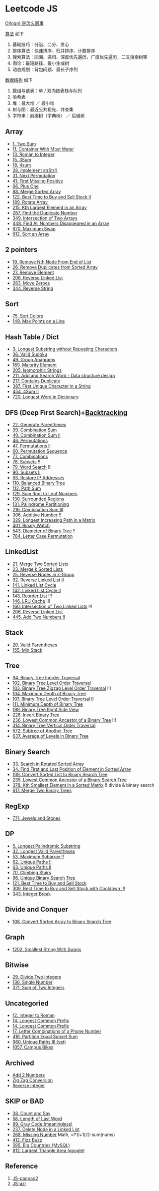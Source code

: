 # Leetcode JS

[O(logn) 是怎么回事](https://juejin.im/entry/593f56528d6d810058a355f4)

[算法](algorithms/index.md) 如下

1. 基础技巧：分治、二分、贪心
2. 排序算法：快速排序、归并排序、计数排序
3. 搜索算法：回溯、递归、深度优先遍历，广度优先遍历，二叉搜索树等
4. 图论：最短路径、最小生成树
5. 动态规划：背包问题、最长子序列

[数据结构](data-structure.zh.md) 如下

1. 数组与链表：单 / 双向链表栈与队列
2. 哈希表
3. 堆：最大堆 ／ 最小堆
4. 树与图：最近公共祖先、并查集
5. 字符串：前缀树（字典树） ／ 后缀树

## Array

- [1. Two Sum](1-two-sum.md)
- [11. Container With Most Water](11-container-with-most-water.md)
- [13. Roman to Integer](13-roman-to-integer.md)
- [15. 3Sum](15-3sum.md)
- [18. 4sum](18-4sum.md)
- [28. Implement strStr()](28-implement-strstr.md)
- [31. Next Permutation](31-next-permutation.md)
- [41. First Missing Positive](41-first-missing-positive.md)
- [66. Plus One](66-plus-one.md)
- [88. Merge Sorted Array](88-merge-sorted-array.md)
- [122. Best Time to Buy and Sell Stock II](122-best-time-to-buy-and-sell-stock-ii.md)
- [189. Rotate Array](189-rotate-array.md)
- [215. Kth Largest Element in an Array](215-kth-largest-element-in-an-array.md)
- [287. Find the Duplicate Number](287-find-the-duplicate-number.md)
- [349. Intersection of Two Arrays](349-intersection-of-two-arrays.md)
- [448. Find All Numbers Disappeared in an Array](448-find-all-numbers-disappeared-in-an-array.md)
- [670. Maximum Swap](670-maximum-swap.md)
- [912. Sort an Array](912-sort-an-array.md)

## 2 pointers

- [19. Remove Nth Node From End of List](19-remove-nth-node-from-end-of-list.md)
- [26. Remove Duplicates from Sorted Array](26-remove-duplicates-from-sorted-array.md)
- [27. Remove Element](27-remove-element.md)
- [206. Reverse Linked List](206-reverse-linked-list.md)
- [283. Move Zeroes](283-move-zeroes.md)
- [344. Reverse String](344-reverse-string.md)

## Sort

- [75. Sort Colors](75-sort-colors.md)
- [149. Max Points on a Line](149-max-points-on-a-line.md)

## Hash Table / Dict

- [3. Longest Substring without Repeating Characters](3-longest-substring-without-repeating-characters.md)
- [36. Valid Sudoku](36-valid-sudoku.md)
- [49. Group Anagrams](49-group-anagrams.md)
- [169. Majority Element](169-majority-element.md)
- [205. Isomorphic Strings](205-isomorphic-strings.md)
- [211. Add and Search Word - Data structure design](211-add-and-search-word.md)
- [217. Contains Duplicate](217-contains-duplicate.md)
- [387. First Unique Character in a String](387-first-unique-char-in-string.md)
- [454. 4Sum II](454-4sum-ii.md)
- [720. Longest Word in Dictionary](720-longest-word-in-dict.md)

## DFS (Deep First Search)+[Backtracking](algorithms/backtracking.md)

- [22. Generate Parentheses](22-generate-parentheses.md)
- [39. Combination Sum](39-combination-sum.md)
- [40. Combination Sum II](40-combination-sum-ii.md)
- [46. Permutations](46-permutations.md)
- [47. Permutations II](47-permutations-ii.md)
- [60. Permutation Sequence](60-permutation-sequence.md)
- [77. Combinations](771-jewel-and-stones.md)
- [78. Subsets](78-subsets.md) !!
- [79. Word Search](79-word-search.md) !!!
- [90. Subsets II](90-subsets-ii.md)
- [93. Restore IP Addresses](93-restore-ip-address.md)
- [110. Balanced Binary Tree](110-balanced-binary-tree.md)
- [112. Path Sum](112-path-sum.md)
- [129. Sum Root to Leaf Numbers](129-sum-root-to-leaf-numbers.md)
- [130. Surrounded Regions](130-surrounded-regions.md)
- [131. Palindrome Partitioning](131-palindrome-partitioning.md)
- [216. Combination Sum III](216-combination-sum-iii.md)
- [306. Additive Number](306-additive-number.md) !!
- [329. Longest Increasing Path in a Matrix](329-longest-increasing-path-in-a-matrix.md)
- [401. Binary Watch](401-binary-watch.md)
- [543. Diameter of Binary Tree](543-diameter-of-binary-tree.md) !!
- [784. Letter Case Permutation](784-letter-case-permuatation.md)

## LinkedList

- [21. Merge Two Sorted Lists](21-merge-two-sorted-lists.md)
- [23. Merge k Sorted Lists](23-merge-k-sorted-lists.md)
- [25. Reverse Nodes in k-Group](25-reverse-nodes-in-k-group.md)
- [92. Reverse Linked List II](92-reverse-linked-list-ii.md)
- [141. Linked List Cycle](141-linked-list-cycle.md)
- [142. Linked List Cycle II](142-linked-list-cycle-ii.md)
- [143. Reorder List](143-reorder-list.md) !!!
- [146. LRU Cache](146-lru-cache.md) !!!
- [160. Intersection of Two Linked Lists](160-intersection-of-two-linked-lists.md) !!!
- [206. Reverse Linked List](206-reverse-linked-list.md)
- [445. Add Two Numbers II](445-add-two-numbers-ii.md)

## Stack

- [20. Valid Parentheses](20-valid-parentheses.md)
- [155. Min Stack](155-min-stack.md)

## Tree

- [94. Binary Tree Inorder Traversal](94-binary-tree-inorder-traversal.md)
- [102. Binary Tree Level Order Traversal](102-binary-tree-level-order-traversal.md)
- [103. Binary Tree Zigzag Level Order Traversal](103-binary-tree-zigzag-level-order-traversal.md) !!!
- [104. Maximum Depth of Binary Tree](104-maximum-depth-of-binary-tree.md)
- [107. Binary Tree Level Order Traversal II](107-binary-tree-level-order-traversal-ii.md)
- [111. Minimum Depth of Binary Tree](111-minimum-depth-of-binary-tree.md)
- [199. Binary Tree Right Side View](199-binary-tree-right-side-view.md)
- [226. Invert Binary Tree](226-invert-binary-tree.md)
- [236. Lowest Common Ancestor of a Binary Tree](236-lowest-common-ancestor-of-a-binary-tree.md) !!!
- [314. Binary Tree Vertical Order Traversal](314-binary-tree-vertical-order-traversal.md)
- [572. Subtree of Another Tree](572-substree-of-another-tree.md)
- [637. Average of Levels in Binary Tree](637-average-of-levels-in-binary-tree.md)

## Binary Search

- [33. Search in Rotated Sorted Array](33-search-in-rotated-sorted-arry.md)
- [34. Find First and Last Position of Element in Sorted Array](34-find-first-and-last-position-of-element-in-sorted-array.md)
- [109. Convert Sorted List to Binary Search Tree](109-convert-sorted-list-to-bst.md)
- [235. Lowest Common Ancestor of a Binary Search Tree](235-lowest-common-ancestor-of-a-binary-search-tree.md)
- [378. Kth Smallest Element in a Sorted Matrix](378-kth-smallest-element-in-a-sorted-matrix.md) !! divide & binary search
- [617. Merge Two Binary Trees](617-merge-two-binary-trees.md)

## RegExp

- [771. Jewels and Stones](771-jewel-and-stones.md)

## DP

- [5. Longest Palindromic Substring](5-longest-palindromic-substring.md)
- [32. Longest Valid Parentheses](32-longest-valid-parentheses.md)
- [53. Maximum Subarray !!](53-maximum-subarray.md)
- [62. Unique Paths !!](62-unique-paths.md)
- [63. Unique Paths II](63-unique-paths-ii.md)
- [70. Climbing Stairs](70-climbing-stairs.md)
- [96. Unique Binary Search Tree](96-unique-bst.md)
- [121. Best Time to Buy and Sell Stock](121-best-time-to-buy-and-sell-stock.md)
- [309. Best Time to Buy and Sell Stock with Cooldown !!!](309-best-time-to-buy-and-sell-stock-with-cooldown.md)
- [343. Integer Break](343-integer-break.md)

## Divide and Conquer

- [108. Convert Sorted Array to Binary Search Tree](108-convert-sorted-array-to-binary-search-tree.md)

## Graph

- [1202. Smallest String With Swaps](1202-smallest-string-with-swaps.md)

## Bitwise

- [29. Divide Two Integers](29-divide-two-integers.md)
- [136. Single Number](136-single-number.md)
- [371. Sum of Two Integers](371-sum-of-two-integers.md)

## Uncategoried

- [12. Integer to Roman](12-integer-to-roman.md)
- [14. Longest Common Prefix](14-longest-common-prefix.md)
- [14. Longest Common Prefix](14-longest-common-prefix.md)
- [17. Letter Combinations of a Phone Number](17-letter-combinations-of-a-phone-number.md)
- [416. Partition Equal Subset Sum](419-partition-equal-subset-sum.md)
- [980. Unique Paths III (yet)](980-unique-paths-iii.md)
- [1057. Campus Bikes](1057-campus-bikes.md)

## Archived

- [Add 2 Numbers](add2numbers.md)
- [Zig Zag Conversion](algozigzagconversion.md)
- [Reverse Integer](reverseinteger.md)

## SKIP or BAD

- [38. Count and Say](38-count-and-say.md)
- [58. Length of Last Word](58-length-of-last-word.md)
- [89. Gray Code (meaningless)](https://leetcode.com/problems/gray-code)
- [237. Delete Node in a Linked List](https://leetcode.com/problems/delete-node-in-a-linked-list/)
- [268. Missing Number](https://leetcode.com/problems/missing-number/) Math, =l*(l+1)/2-sum(nums)
- [412. Fizz Buzz](https://leetcode.com/problems/fizz-buzz/)
- [595. Big Countries (MySQL)](https://leetcode.com/problems/big-countries)
- [812. Largest Triangle Area (google)](812-largest-triangle-area.md)

## Reference

1. [JS-paopao2](https://github.com/paopao2/leetcode-js)
2. [JS-azl](https://github.com/azl397985856/leetcode)
